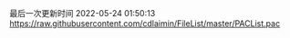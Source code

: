 最后一次更新时间 2022-05-24 01:50:13
https://raw.githubusercontent.com/cdlaimin/FileList/master/PACList.pac

